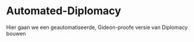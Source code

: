 # Automated-Diplomacy

Hier gaan we een geautomatiseerde, Gideon-proofe versie van Diplomacy bouwen
